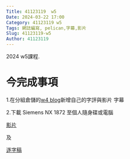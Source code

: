 ```yaml
---
Title: 41123119  w5
Date: 2024-03-22 17:00
Category: 41123119 w5
Tags: 網誌編寫, pelican,字幕,影片
Slug: 41123119-w5
Author: 41123119
---
```


2024 w5課程.

<!-- PELICAN_END_SUMMARY -->

# 今完成事項
<p><span>1.在分組倉儲的<a href="https://mdecd2024.github.io/2a-midag2/blog/41123119-w4.html">w4 blog</a>新增自己的字評與影片 字幕</span></p>
<p><span>2.下載 Siemens NX 1872 至個人隨身碟或電腦</span></p>
<a href="
https://nfuedu-my.sharepoint.com/:v:/g/personal/41123119_nfu_edu_tw/EeGW7m9iY5tJkDUgzzq3fH4B83ETe0vDPqSYLORW6I3B5g?e=58uh5Q">影片</a>

 及 

<a href=" https://nfuedu-my.sharepoint.com/:t:/g/personal/41123119_nfu_edu_tw/EVJQRrVtylVKtuM7_F2ElKABxKFPszDOjyckey4MCZCTjw?e=RFxfP1">逐字稿</a>
 